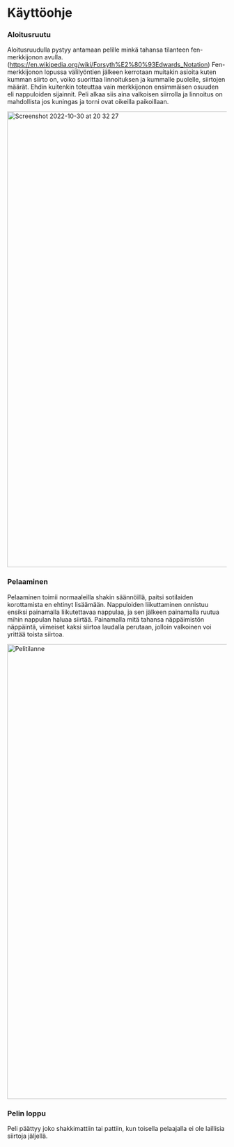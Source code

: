 # Käyttöohje

### Aloitusruutu

Aloitusruudulla pystyy antamaan pelille minkä tahansa tilanteen fen-merkkijonon avulla. (https://en.wikipedia.org/wiki/Forsyth%E2%80%93Edwards_Notation)
Fen-merkkijonon lopussa välilyöntien jälkeen kerrotaan muitakin asioita kuten kumman siirto on, voiko suorittaa linnoituksen ja kummalle puolelle, siirtojen määrät. Ehdin kuitenkin toteuttaa vain merkkijonon ensimmäisen osuuden eli nappuloiden sijainnit. Peli alkaa siis aina valkoisen siirrolla ja linnoitus on mahdollista jos kuningas ja torni ovat oikeilla paikoillaan.

<img width="1044" alt="Screenshot 2022-10-30 at 20 32 27" src="https://user-images.githubusercontent.com/80990021/199131025-9d38e658-8310-402c-8341-e20af674529f.png">


### Pelaaminen 
    
Pelaaminen toimii normaaleilla shakin säännöillä, paitsi sotilaiden korottamista en ehtinyt lisäämään. Nappuloiden liikuttaminen onnistuu ensiksi painamalla liikutettavaa nappulaa, ja sen jälkeen painamalla ruutua mihin nappulan haluaa siirtää. Painamalla mitä tahansa näppäimistön näppäintä, viimeiset kaksi siirtoa laudalla perutaan, jolloin valkoinen voi yrittää toista siirtoa.
    
<img width="1042" alt="Pelitilanne" src="https://user-images.githubusercontent.com/80990021/194730212-91bc7e97-7450-44c2-af15-a2efe31ae019.png">


### Pelin loppu

Peli päättyy joko shakkimattiin tai pattiin, kun toisella pelaajalla ei ole laillisia siirtoja jäljellä.
